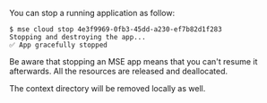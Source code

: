 You can stop a running application as follow:

```console
$ mse cloud stop 4e3f9969-0fb3-45dd-a230-ef7b82d1f283
Stopping and destroying the app...
✅ App gracefully stopped
```

Be aware that stopping an MSE app means that you can't resume it afterwards. All the resources are released and deallocated.

The context directory will be removed locally as well.